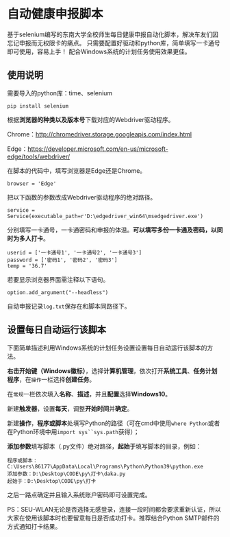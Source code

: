 # 自动健康申报脚本

基于selenium编写的东南大学全校师生每日健康申报自动化脚本，解决车友们因忘记申报而无权限卡的痛点。
只需要配置好驱动和python库，简单填写一卡通号即可使用，容易上手！
配合Windows系统的计划任务使用效果更佳。

## 使用说明

需要导入的python库：time、selenium

```
pip install selenium
```

根据**浏览器的种类以及版本号**下载对应的Webdriver驱动程序。

Chrome：http://chromedriver.storage.googleapis.com/index.html

Edge：https://developer.microsoft.com/en-us/microsoft-edge/tools/webdriver/

在脚本的代码中，填写浏览器是Edge还是Chrome。

```
browser = 'Edge'
```

把以下函数的参数改成Webdriver驱动程序的绝对路径。

```
service = Service(executable_path=r'D:\edgedriver_win64\msedgedriver.exe')
```

分别填写一卡通号，一卡通密码和申报的体温。**可以填写多份一卡通及密码，以同时为多人打卡**。

```
userid = ['一卡通号1', '一卡通号2', '一卡通号3']
password = ['密码1', '密码2', '密码3']
temp = '36.7'
```

若要显示浏览器界面需注释以下语句。

```
option.add_argument("--headless")
```

自动申报记录`log.txt`保存在和脚本同路径下。

## 设置每日自动运行该脚本

下面简单描述利用Windows系统的计划任务设置设置每日自动运行该脚本的方法。

**右击开始键（Windows徽标）**，选择**计算机管理**，依次打开**系统工具**、**任务计划程序**，在`操作`一栏选择**创建任务**。

在`常规`一栏依次填入**名称**、**描述**，并且**配置**选择**Windows10**。

新建**触发器**，设置**每天**，调整**开始时间**并**确定**。

新建**操作**，**程序或脚本**处填写Python的路径（可在cmd中使用`where Python`或者在Python环境中用`import sys``sys.path`获得）；

**添加参数**填写脚本（.py文件）绝对路径，**起始于**填写脚本的目录，例如：

```
程序或脚本：C:\Users\86177\AppData\Local\Programs\Python\Python39\python.exe
添加参数：D:\Desktop\CODE\py\打卡\daka.py
起始于：D:\Desktop\CODE\py\打卡
```

之后一路点确定并且输入系统账户密码即可设置完成。

PS：SEU-WLAN无论是否选择无感登录，连接一段时间都会要求重新认证，所以大家在使用该脚本时也要留意每日是否成功打卡。推荐结合Python SMTP邮件的方式通知打卡结果。
